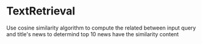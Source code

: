 # TextRetrieval

Use cosine similarity algorithm to compute the related between input query and title's news to determind top 10 news have the similarity content
